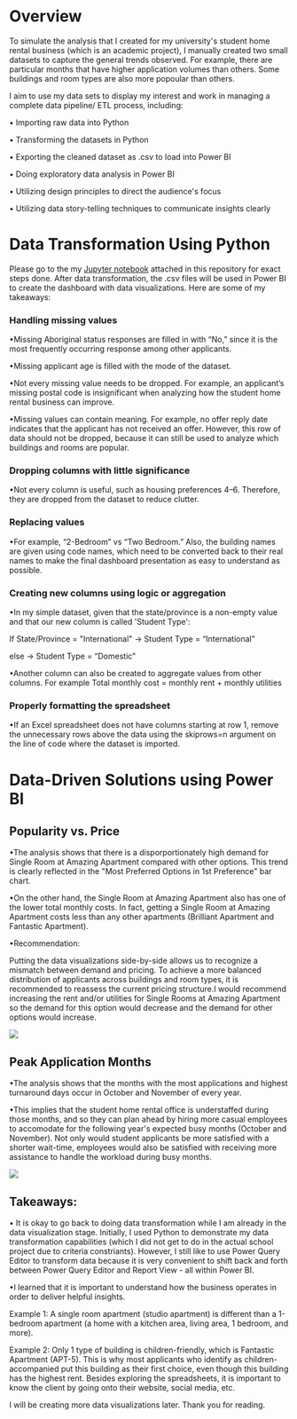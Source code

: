 <h1>Overview</h1>
To simulate the analysis that I created for my university's student home rental business (which is an academic project), I manually created two small datasets to capture the general trends observed. For example, there are particular months that have higher application volumes than others. Some buildings and room types are also more popoular than others.

I aim to use my data sets to display my interest and work in managing a complete data pipeline/ ETL process, including:

• Importing raw data into Python

• Transforming the datasets in Python

• Exporting the cleaned dataset as .csv to load into Power BI

• Doing exploratory data analysis in Power BI

• Utilizing design principles to direct the audience's focus

• Utilizing data story-telling techniques to communicate insights clearly


<h1>Data Transformation Using Python</h1>
Please go to the my <a href="https://github.com/w7978708wen/Student-Home-Rental-Analysis/blob/main/Python_data_analysis.ipynb">Jupyter notebook</a> attached in this repository for exact steps done. After data transformation, the .csv files will be used in Power BI to create the dashboard with data visualizations. Here are some of my takeaways:

<h3>Handling missing values</h3>

•Missing Aboriginal status responses are filled in with “No,” since it is the most frequently occurring response among other applicants.

•Missing applicant age is filled with the mode of the dataset.

•Not every missing value needs to be dropped. For example, an applicant’s missing postal code is insignificant when analyzing how the student home rental business can improve.

•Missing values can contain meaning. For example, no offer reply date indicates that the applicant has not received an offer. However, this row of data should not be dropped, because it can still be used to analyze which buildings and rooms are popular. 

<h3>Dropping columns with little significance</h3>

•Not every column is useful, such as housing preferences 4–6. Therefore, they are dropped from the dataset to reduce clutter. 

<h3>Replacing values</h3>

•For example, “2-Bedroom” vs “Two Bedroom.” Also, the building names are given using code names, which need to be converted back to their real names to make the final dashboard presentation as easy to understand as possible.

<h3>Creating new columns using logic or aggregation</h3>

•In my simple dataset, given that the state/province is a non-empty value and that our new column is called 'Student Type':

If State/Province = "International" → Student Type = “International”

else → Student Type = “Domestic"

•Another column can also be created to aggregate values from other columns. For example Total monthly cost = monthly rent + monthly utilities

<h3>Properly formatting the spreadsheet</h3>

•If an Excel spreadsheet does not have columns starting at row 1, remove the unnecessary rows above the data using the skiprows=n argument on the line of code where the dataset is imported.

<h1>Data-Driven Solutions using Power BI</h1>

<h2>Popularity vs. Price </h2>

•The analysis shows that there is a disporportionately high demand for Single Room at Amazing Apartment compared with other options. This trend is clearly reflected in the "Most Preferred Options in 1st Preference" bar chart. 

•On the other hand, the Single Room at Amazing Apartment also has one of the lower total monthly costs. In fact, getting a Single Room at Amazing Apartment costs less than any other apartments (Brilliant Apartment and Fantastic Apartment). 

•Recommendation: 

Putting the data visualizations side-by-side allows us to recognize a mismatch between demand and pricing. To achieve a more balanced distribution of applicants across buildings and room types, it is recommended to reassess the current pricing structure.I would recommend increasing the rent and/or utilities for Single Rooms at Amazing Apartment so the demand for this option would decrease and the demand for other options would increase.


<img src="https://github.com/w7978708wen/Student-Home-Rental-Analysis/blob/main/PowerBI%20Data%20Visualizations/Popularity%20vs.%20Price%20Data%20Visualization%201.png?raw=true">

<h2>Peak Application Months </h2>

•The analysis shows that the months with the most applications and highest turnaround days occur in October and November of every year. 

•This implies that the student home rental office is understaffed during those months, and so they can plan ahead by hiring more casual employees to accomodate for the following year's expected busy months (October and November). Not only would student applicants be more satisfied with a shorter wait-time, employees would also be satisfied with receiving more assistance to handle the workload during busy months. 

<img src="https://github.com/w7978708wen/Student-Home-Rental-Analysis/blob/main/PowerBI%20Data%20Visualizations/Peak%20Application%20Timeline%20Data%20Visualization%202.png?raw=true">

<h2>Takeaways:</h2>

• It is okay to go back to doing data transformation while I am already in the data visualization stage. Initially, I used Python to demonstrate my data transformation capabilities (which I did not get to do in the actual school project due to criteria constriants). However, I still like to use Power Query Editor to transform data because it is very convenient to shift back and forth between Power Query Editor and Report View - all within Power BI.

•I learned that it is important to understand how the business operates in order to deliver helpful insights. 

Example 1: A single room apartment (studio apartment) is different than a 1-bedroom apartment (a home with a kitchen area, living area, 1 bedroom, and more).

Example 2: Only 1 type of building is children-friendly, which is Fantastic Apartment (APT-5). This is why most applicants who identify as children-accompanied put this building as their first choice, even though this building has the highest rent. Besides exploring the spreadsheets, it is important to know the client by going onto their website, social media, etc.


I will be creating more data visualizations later. Thank you for reading.







